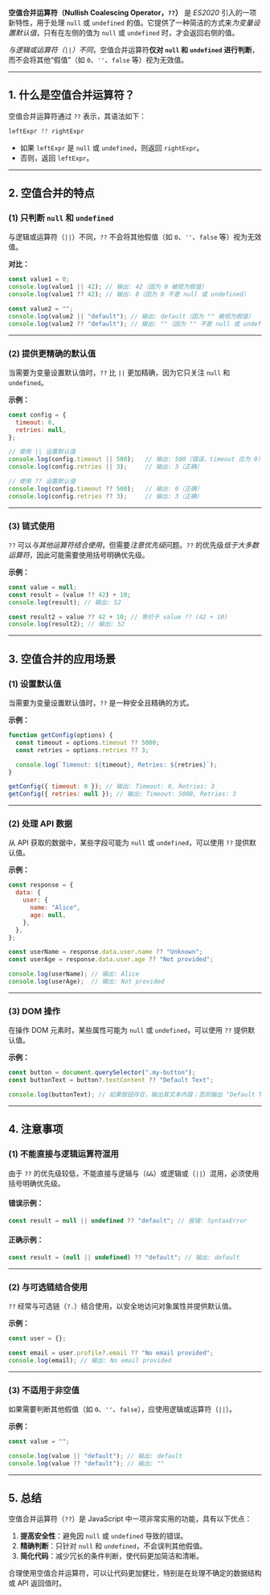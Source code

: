 **空值合并运算符（Nullish Coalescing Operator，`??`）** 是 *ES2020* 引入的一项新特性，用于处理 `null` 或 `undefined` 的值。它提供了一种简洁的方式来*为变量设置默认值*，只有在左侧的值为 `null` 或 `undefined` 时，才会返回右侧的值。

*与逻辑或运算符（`||`）不同*，空值合并运算符**仅对 `null` 和 `undefined` 进行判断**，而不会将其他“假值”（如 `0`、`''`、`false` 等）视为无效值。

---

## 1. 什么是空值合并运算符？

空值合并运算符通过 `??` 表示，其语法如下：
```javascript
leftExpr ?? rightExpr
```

- 如果 `leftExpr` 是 `null` 或 `undefined`，则返回 `rightExpr`。
- 否则，返回 `leftExpr`。

---

## 2. 空值合并的特点

### (1) 只判断 `null` 和 `undefined`
与逻辑或运算符（`||`）不同，`??` 不会将其他假值（如 `0`、`''`、`false` 等）视为无效值。

**对比：**
```javascript
const value1 = 0;
console.log(value1 || 42); // 输出: 42（因为 0 被视为假值）
console.log(value1 ?? 42); // 输出: 0（因为 0 不是 null 或 undefined）

const value2 = "";
console.log(value2 || "default"); // 输出: default（因为 "" 被视为假值）
console.log(value2 ?? "default"); // 输出: ""（因为 "" 不是 null 或 undefined）
```

---

### (2) 提供更精确的默认值
当需要为变量设置默认值时，`??` 比 `||` 更加精确，因为它只关注 `null` 和 `undefined`。

**示例：**
```javascript
const config = {
  timeout: 0,
  retries: null,
};

// 使用 || 设置默认值
console.log(config.timeout || 500);   // 输出: 500（错误，timeout 应为 0）
console.log(config.retries || 3);     // 输出: 3（正确）

// 使用 ?? 设置默认值
console.log(config.timeout ?? 500);   // 输出: 0（正确）
console.log(config.retries ?? 3);     // 输出: 3（正确）
```

---

### (3) 链式使用
`??` 可以*与其他运算符结合使用*，但需要*注意优先级*问题。`??` 的优先级*低于大多数运算符*，因此可能需要使用括号明确优先级。

**示例：**
```javascript
const value = null;
const result = (value ?? 42) + 10;
console.log(result); // 输出: 52

const result2 = value ?? 42 + 10; // 等价于 value ?? (42 + 10)
console.log(result2); // 输出: 52
```

---

## 3. 空值合并的应用场景

### (1) 设置默认值
当需要为变量设置默认值时，`??` 是一种安全且精确的方式。

**示例：**
```javascript
function getConfig(options) {
  const timeout = options.timeout ?? 5000;
  const retries = options.retries ?? 3;

  console.log(`Timeout: ${timeout}, Retries: ${retries}`);
}

getConfig({ timeout: 0 }); // 输出: Timeout: 0, Retries: 3
getConfig({ retries: null }); // 输出: Timeout: 5000, Retries: 3
```

---

### (2) 处理 API 数据
从 API 获取的数据中，某些字段可能为 `null` 或 `undefined`，可以使用 `??` 提供默认值。

**示例：**
```javascript
const response = {
  data: {
    user: {
      name: "Alice",
      age: null,
    },
  },
};

const userName = response.data.user.name ?? "Unknown";
const userAge = response.data.user.age ?? "Not provided";

console.log(userName); // 输出: Alice
console.log(userAge);  // 输出: Not provided
```

---

### **(3) DOM 操作**
在操作 DOM 元素时，某些属性可能为 `null` 或 `undefined`，可以使用 `??` 提供默认值。

**示例：**
```javascript
const button = document.querySelector(".my-button");
const buttonText = button?.textContent ?? "Default Text";

console.log(buttonText); // 如果按钮存在，输出其文本内容；否则输出 "Default Text"
```

---

## **4. 注意事项**

### **(1) 不能直接与逻辑运算符混用**
由于 `??` 的优先级较低，不能直接与逻辑与（`&&`）或逻辑或（`||`）混用，必须使用括号明确优先级。

#### 错误示例：
```javascript
const result = null || undefined ?? "default"; // 报错: SyntaxError
```

#### 正确示例：
```javascript
const result = (null || undefined) ?? "default"; // 输出: default
```

---

### **(2) 与可选链结合使用**
`??` 经常与可选链（`?.`）结合使用，以安全地访问对象属性并提供默认值。

**示例：**
```javascript
const user = {};

const email = user.profile?.email ?? "No email provided";
console.log(email); // 输出: No email provided
```

---

### **(3) 不适用于非空值**
如果需要判断其他假值（如 `0`、`''`、`false`），应使用逻辑或运算符（`||`）。

**示例：**
```javascript
const value = "";

console.log(value || "default"); // 输出: default
console.log(value ?? "default"); // 输出: ""
```

---

## **5. 总结**

空值合并运算符（`??`）是 JavaScript 中一项非常实用的功能，具有以下优点：
1. **提高安全性**：避免因 `null` 或 `undefined` 导致的错误。
2. **精确判断**：只针对 `null` 和 `undefined`，不会误判其他假值。
3. **简化代码**：减少冗长的条件判断，使代码更加简洁和清晰。

合理使用空值合并运算符，可以让代码更加健壮，特别是在处理不确定的数据结构或 API 返回值时。